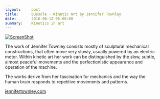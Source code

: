 ```yaml
---
layout:     post
title:      Bussola - Kinetic Art by Jennifer Townley
date:       2016-06-12 05:00:00
summary:    Kinetics in art
---
```


[![ScreenShot](https://github.com/raeldominiquini/raeldominiquini.github.io/blob/master/images/14_Bussola.png?raw=true)](https://www.youtube.com/watch?v=fnL0Ja9WSHc&list=PLPZHsub1UR5Ub8MJuSub8_tcra20UOka3&index=11)

The work of Jennifer Townley consists mostly of sculptural mechanical constructions, that often move very slowly, usually powered by an 
electric motor. Within kinetic art her work can be distinguished by the slow, subtle, almost peaceful movements and the perfectionistic 
appearance and operation of the machine.

The works derive from her fascination for mechanics and the way the human brain responds to repetitive movements and patterns. 

[jennifertownley.com](http://www.jennifertownley.com)
